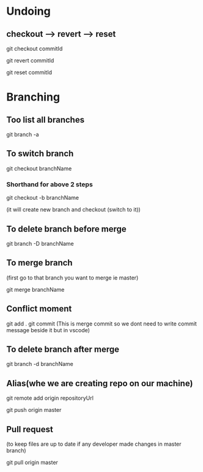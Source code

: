 # Undoing

## checkout --> revert --> reset

git checkout commitId

git revert commitId

git reset commitId

# Branching

## Too list all branches

git branch -a

## To switch branch

git checkout branchName

### Shorthand for above 2 steps

git checkout -b branchName

(it will create new branch and checkout (switch to it))

## To delete branch before merge

git branch -D branchName

## To merge branch

(first go to that branch you want to merge ie master)

git merge branchName

## Conflict moment

git add .
git commit (This is merge commit so we dont need to write commit message beside it but in vscode)

## To delete branch after merge

git branch -d branchName

## Alias(whe we are creating repo on our machine)

git remote add origin repositoryUrl

git push origin master

## Pull request

(to keep files are up to date if any developer made changes in master branch)

git pull origin master